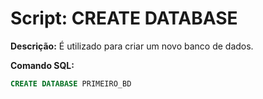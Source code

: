 # Script: CREATE DATABASE

**Descrição:** É utilizado para criar um novo banco de dados.

**Comando SQL:**
```SQL
CREATE DATABASE PRIMEIRO_BD
